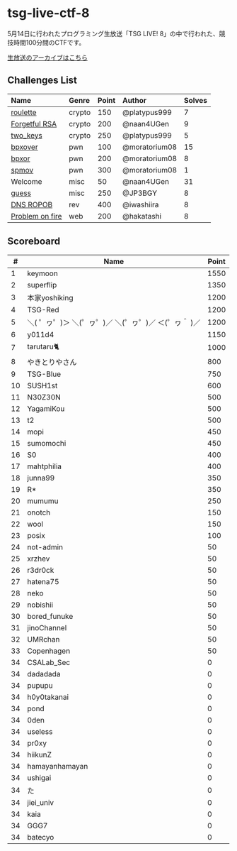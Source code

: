 # tsg-live-ctf-8

5月14日に行われたプログラミング生放送「TSG LIVE! 8」の中で行われた、競技時間100分間のCTFです。

[生放送のアーカイブはこちら](https://youtu.be/um_iK9lxDrE)

## Challenges List

**Name**|**Genre**|**Point**|**Author**|**Solves**
:------|:------|:------|:------|:------
[roulette](crypto/roulette)|crypto|150|@platypus999|7
[Forgetful RSA](crypto/forgetful_rsa)|crypto|200|@naan4UGen|9
[two_keys](crypto/two_keys)|crypto|250|@platypus999|5
[bpxover](pwn/bpxover)|pwn|100|@moratorium08|15
[bpxor](pwn/bpxor)|pwn|200|@moratorium08|8
[spmov](pwn/spmov)|pwn|300|@moratorium08|1
Welcome|misc|50|@naan4UGen|31
[guess](misc/guess)|misc|250|@JP3BGY|8
[DNS ROPOB](rev)|rev|400|@iwashiira|8
[Problem on fire](web/challenge_on_fire)|web|200|@hakatashi|8

## Scoreboard

| #  | Name            | Point |
|----|-----------------|------|
|1	 |keymoon	|1550
|2	 |superflip	|1350
|3	 |本家yoshiking	|1200
|4	 |TSG-Red	|1200
|5	 |＼( ゜ヮ゜)＞ ＼(゜ヮ゜)／ ＼(゜ヮ゜)／ ＜(゜ヮ＾ )／	|1200
|6	 |y011d4	|1150
|7	 |tarutaru🐈	|1000
|8	 |やきとりやさん	|800
|9	 |TSG-Blue	|750
|10	 |SUSH1st	|600
|11	 |N30Z30N	|500
|12	 |YagamiKou	|500
|13	 |t2	|500
|14	 |mopi	|450
|15	 |sumomochi	|450
|16	 |S0	|400
|17	 |mahtphilia |400
|18	 |junna99	|350
|19	 |R*	|350
|20	 |mumumu	|250
|21	 |onotch	|150
|22	 |wool	|150
|23	 |posix	|100
|24	 |not-admin	|50
|25	 |xrzhev	|50
|26	 |r3dr0ck	|50
|27	 |hatena75	|50
|28	 |neko	|50
|29	 |nobishii	|50
|30	 |bored_funuke	|50
|31	 |jinoChannel	|50
|32	 |UMRchan	|50
|33	 |Copenhagen	|50
|34	 |CSALab_Sec	|0
|34	 |dadadada	|0
|34	 |pupupu	|0
|34	 |h0y0takanai	|0
|34	 |pond	|0
|34	 |0den	|0
|34	 |useless	|0
|34	 |pr0xy	|0
|34	 |hiikunZ	|0
|34	 |hamayanhamayan	|0
|34	 |ushigai	|0
|34	 |た	|0
|34	 |jiei_univ	|0
|34	 |kaia	|0
|34	 |GGG7	|0
|34	 |batecyo	|0
